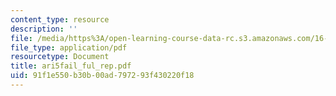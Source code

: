```yaml
---
content_type: resource
description: ''
file: /media/https%3A/open-learning-course-data-rc.s3.amazonaws.com/16-355j-software-engineering-concepts-fall-2005/91f1e550b30b00ad797293f430220f18_ari5fail_ful_rep.pdf
file_type: application/pdf
resourcetype: Document
title: ari5fail_ful_rep.pdf
uid: 91f1e550-b30b-00ad-7972-93f430220f18
---
```


